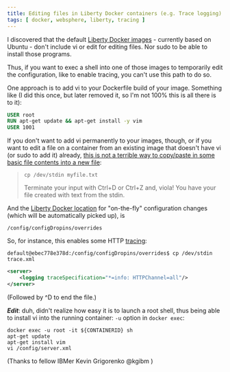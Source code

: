 ```yaml
---
title: Editing files in Liberty Docker containers (e.g. Trace logging)
tags: [ docker, websphere, liberty, tracing ]
---
```

I discovered that the default [Liberty Docker images](https://hub.docker.com/_/websphere-liberty) - currently based on Ubuntu - don't include vi or edit for editing files. Nor sudo to be able to install those programs.

Thus, if you want to exec a shell into one of those images to temporarily edit the configuration, like to enable tracing, you can't use this path to do so.

One approach is to add vi to your Dockerfile build of your image. Something like (I did this once, but later removed it, so I'm not 100% this is all there is to it):
```dockerfile
USER root  
RUN apt-get update && apt-get install -y vim  
USER 1001
```

If you don't want to add vi permanently to your images, though, or if you want to edit a file on a container from an existing image that doesn't have vi (or sudo to add it) already, [this is not a terrible way to copy/paste in some basic file contents into a new file](https://stackoverflow.com/a/45444278/796761):

> `cp /dev/stdin myfile.txt`
> 
> Terminate your input with Ctrl+D or Ctrl+Z and, viola! You have your file created with text from the stdin.

And the [Liberty Docker location](https://www.ibm.com/support/knowledgecenter/en/SSEQTP_liberty/com.ibm.websphere.wlp.doc/ae/rwlp_dirs.html) for "on-the-fly" configuration changes (which will be automatically picked up), is

`/config/configDropins/overrides`

So, for instance, this enables some HTTP [tracing](https://www.ibm.com/support/knowledgecenter/en/SSEQTP_liberty/com.ibm.websphere.wlp.doc/ae/rwlp_logging.html):

`default@ebec778e378d:/config/configDropins/overrides$ cp /dev/stdin trace.xml`

```xml
<server>  
    <logging traceSpecification="*=info: HTTPChannel=all"/>  
</server>
```

(Followed by ^D to end the file.)

_**Edit**_: duh, didn't realize how easy it is to launch a root shell, thus being able to install vi into the running container: `-u` option in `docker exec`:

```shell
docker exec -u root -it ${CONTAINERID} sh  
apt-get update  
apt-get install vim  
vi /config/server.xml
```

(Thanks to fellow IBMer Kevin Grigorenko @kgibm )
